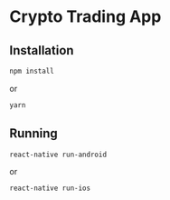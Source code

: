 # Crypto Trading App

## Installation

```bash
npm install
```
or
```bash
yarn
```

## Running

```bash
react-native run-android
```
or
```bash
react-native run-ios
```